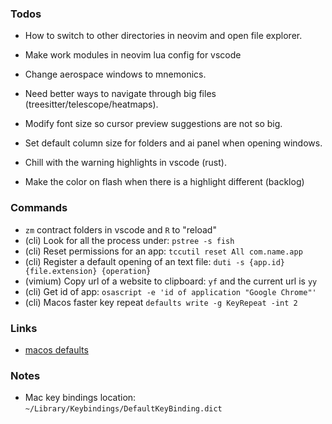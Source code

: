 ### Todos

- How to switch to other directories in neovim and open file explorer.
- Make work modules in neovim lua config for vscode
- Change aerospace windows to mnemonics.
- Need better ways to navigate through big files (treesitter/telescope/heatmaps).
- Modify font size so cursor preview suggestions are not so big.
- Set default column size for folders and ai panel when opening windows.

- Chill with the warning highlights in vscode (rust).
- Make the color on flash when there is a highlight different (backlog)

### Commands

- `zm` contract folders in vscode and `R` to "reload"
- (cli) Look for all the process under: `pstree -s fish`
- (cli) Reset permissions for an app: `tccutil reset All com.name.app`
- (cli) Register a default opening of an text file: `duti -s {app.id} {file.extension} {operation}`
- (vimium) Copy url of a website to clipboard: `yf` and the current url is `yy`
- (cli) Get id of app: `osascript -e 'id of application "Google Chrome"'`
- (cli) Macos faster key repeat `defaults write -g KeyRepeat -int 2`

### Links

- [macos defaults](https://notrab.dev/posts/friendly-mac-os-defaults/)

### Notes

- Mac key bindings location: `~/Library/Keybindings/DefaultKeyBinding.dict`
